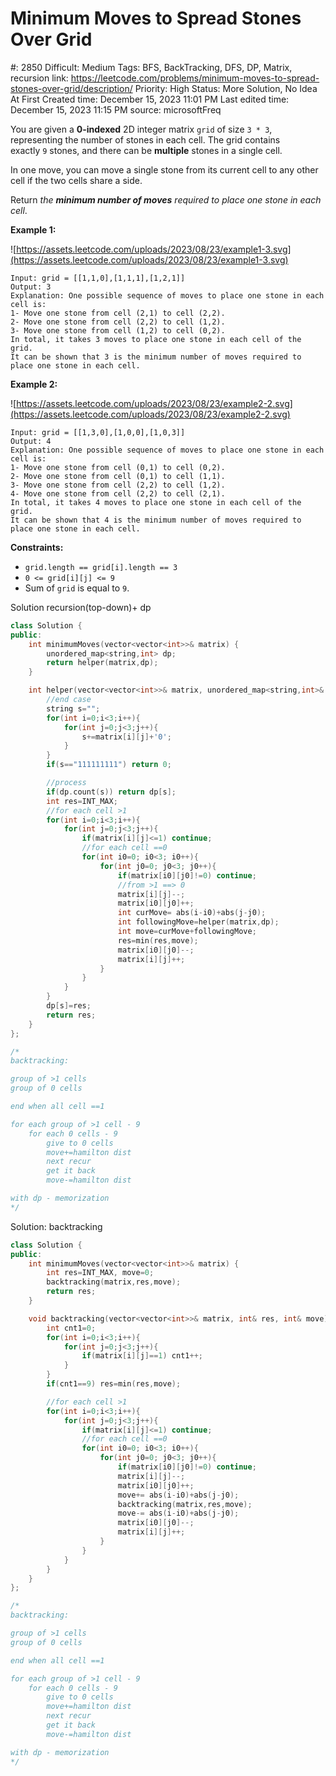 # Minimum Moves to Spread Stones Over Grid

#: 2850
Difficult: Medium
Tags: BFS, BackTracking, DFS, DP, Matrix, recursion
link: https://leetcode.com/problems/minimum-moves-to-spread-stones-over-grid/description/
Priority: High
Status: More Solution, No Idea At First
Created time: December 15, 2023 11:01 PM
Last edited time: December 15, 2023 11:15 PM
source: microsoftFreq

You are given a **0-indexed** 2D integer matrix `grid` of size `3 * 3`, representing the number of stones in each cell. The grid contains exactly `9` stones, and there can be **multiple** stones in a single cell.

In one move, you can move a single stone from its current cell to any other cell if the two cells share a side.

Return *the **minimum number of moves** required to place one stone in each cell*.

**Example 1:**

![https://assets.leetcode.com/uploads/2023/08/23/example1-3.svg](https://assets.leetcode.com/uploads/2023/08/23/example1-3.svg)

```
Input: grid = [[1,1,0],[1,1,1],[1,2,1]]
Output: 3
Explanation: One possible sequence of moves to place one stone in each cell is:
1- Move one stone from cell (2,1) to cell (2,2).
2- Move one stone from cell (2,2) to cell (1,2).
3- Move one stone from cell (1,2) to cell (0,2).
In total, it takes 3 moves to place one stone in each cell of the grid.
It can be shown that 3 is the minimum number of moves required to place one stone in each cell.

```

**Example 2:**

![https://assets.leetcode.com/uploads/2023/08/23/example2-2.svg](https://assets.leetcode.com/uploads/2023/08/23/example2-2.svg)

```
Input: grid = [[1,3,0],[1,0,0],[1,0,3]]
Output: 4
Explanation: One possible sequence of moves to place one stone in each cell is:
1- Move one stone from cell (0,1) to cell (0,2).
2- Move one stone from cell (0,1) to cell (1,1).
3- Move one stone from cell (2,2) to cell (1,2).
4- Move one stone from cell (2,2) to cell (2,1).
In total, it takes 4 moves to place one stone in each cell of the grid.
It can be shown that 4 is the minimum number of moves required to place one stone in each cell.

```

**Constraints:**

- `grid.length == grid[i].length == 3`
- `0 <= grid[i][j] <= 9`
- Sum of `grid` is equal to `9`.

Solution recursion(top-down)+ dp

```cpp
class Solution {
public:
    int minimumMoves(vector<vector<int>>& matrix) {
        unordered_map<string,int> dp;
        return helper(matrix,dp);
    }

    int helper(vector<vector<int>>& matrix, unordered_map<string,int>& dp){
        //end case
        string s="";
        for(int i=0;i<3;i++){
            for(int j=0;j<3;j++){
                s+=matrix[i][j]+'0';
            }
        }
        if(s=="111111111") return 0;

        //process
        if(dp.count(s)) return dp[s];
        int res=INT_MAX;
        //for each cell >1
        for(int i=0;i<3;i++){
            for(int j=0;j<3;j++){
                if(matrix[i][j]<=1) continue;
                //for each cell ==0
                for(int i0=0; i0<3; i0++){
                    for(int j0=0; j0<3; j0++){
                        if(matrix[i0][j0]!=0) continue;
                        //from >1 ==> 0
                        matrix[i][j]--;
                        matrix[i0][j0]++;
                        int curMove= abs(i-i0)+abs(j-j0);
                        int followingMove=helper(matrix,dp);
                        int move=curMove+followingMove;
                        res=min(res,move);
                        matrix[i0][j0]--;
                        matrix[i][j]++;
                    }
                }
            }
        }
        dp[s]=res;
        return res;
    }
};

/*
backtracking:

group of >1 cells
group of 0 cells

end when all cell ==1

for each group of >1 cell - 9
    for each 0 cells - 9
        give to 0 cells
        move+=hamilton dist
        next recur
        get it back
        move-=hamilton dist

with dp - memorization
*/
```

Solution: backtracking

```cpp
class Solution {
public:
    int minimumMoves(vector<vector<int>>& matrix) {
        int res=INT_MAX, move=0;
        backtracking(matrix,res,move);
        return res;
    }

    void backtracking(vector<vector<int>>& matrix, int& res, int& move){
        int cnt1=0;
        for(int i=0;i<3;i++){
            for(int j=0;j<3;j++){
                if(matrix[i][j]==1) cnt1++;
            }
        }
        if(cnt1==9) res=min(res,move);

        //for each cell >1
        for(int i=0;i<3;i++){
            for(int j=0;j<3;j++){
                if(matrix[i][j]<=1) continue;
                //for each cell ==0
                for(int i0=0; i0<3; i0++){
                    for(int j0=0; j0<3; j0++){
                        if(matrix[i0][j0]!=0) continue;
                        matrix[i][j]--;
                        matrix[i0][j0]++;
                        move+= abs(i-i0)+abs(j-j0);
                        backtracking(matrix,res,move);
                        move-= abs(i-i0)+abs(j-j0);
                        matrix[i0][j0]--;
                        matrix[i][j]++;
                    }
                }
            }
        }
    }
};

/*
backtracking:

group of >1 cells
group of 0 cells

end when all cell ==1

for each group of >1 cell - 9
    for each 0 cells - 9
        give to 0 cells
        move+=hamilton dist
        next recur
        get it back
        move-=hamilton dist

with dp - memorization
*/
```